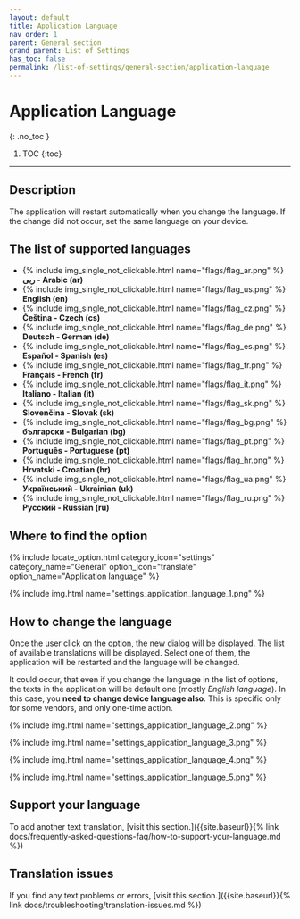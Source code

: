 ```yaml
---
layout: default
title: Application Language
nav_order: 1
parent: General section
grand_parent: List of Settings
has_toc: false
permalink: /list-of-settings/general-section/application-language
---
```


# Application Language
{: .no_toc }

1. TOC
{:toc}

---

## Description
The application will restart automatically when you change the language. If the change did not occur, set the same language on your device.

## The list of supported languages
- {% include img_single_not_clickable.html name="flags/flag_ar.png" %} **ربى - Arabic (ar)**
- {% include img_single_not_clickable.html name="flags/flag_us.png" %} **English (en)** 
- {% include img_single_not_clickable.html name="flags/flag_cz.png" %} **Čeština - Czech (cs)**
- {% include img_single_not_clickable.html name="flags/flag_de.png" %} **Deutsch - German (de)**
- {% include img_single_not_clickable.html name="flags/flag_es.png" %} **Español - Spanish (es)**
- {% include img_single_not_clickable.html name="flags/flag_fr.png" %} **Français - French (fr)**
- {% include img_single_not_clickable.html name="flags/flag_it.png" %} **Italiano - Italian (it)**
- {% include img_single_not_clickable.html name="flags/flag_sk.png" %} **Slovenčina - Slovak (sk)**
- {% include img_single_not_clickable.html name="flags/flag_bg.png" %} **български - Bulgarian (bg)**
- {% include img_single_not_clickable.html name="flags/flag_pt.png" %} **Português - Portuguese (pt)**
- {% include img_single_not_clickable.html name="flags/flag_hr.png" %} **Hrvatski - Croatian (hr)**
- {% include img_single_not_clickable.html name="flags/flag_ua.png" %} **Український - Ukrainian (uk)**
- {% include img_single_not_clickable.html name="flags/flag_ru.png" %} **Русский - Russian (ru)**

## Where to find the option
{% include locate_option.html category_icon="settings" category_name="General" option_icon="translate" option_name="Application language" %}

{% include img.html name="settings_application_language_1.png" %}

## How to change the language
Once the user click on the option, the new dialog will be displayed. The list of available translations will be displayed. Select one of them, the application will be restarted and the language will be changed.

<span class="text-red-200">It could occur, that even if you change the language in the list of options, the texts in the application will be default one (mostly _English language_). In this case, you **need to change device language also**. This is specific only for some vendors, and only one-time action.</span>

{% include img.html name="settings_application_language_2.png" %}

{% include img.html name="settings_application_language_3.png" %}

{% include img.html name="settings_application_language_4.png" %}

{% include img.html name="settings_application_language_5.png" %}

## Support your language
To add another text translation, [visit this section.]({{site.baseurl}}{% link docs/frequently-asked-questions-faq/how-to-support-your-language.md %})

## Translation issues
If you find any text problems or errors, [visit this section.]({{site.baseurl}}{% link docs/troubleshooting/translation-issues.md %})